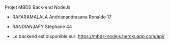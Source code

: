 Projet MBDS Back-end NodeJs

- RAFARAMALALA Andrianandrasana Ronaldo 17
- RANDIANJAFY Stéphane 44


- Le backend est disponible sur:  https://mbds-nodejs.herokuapp.com/api/